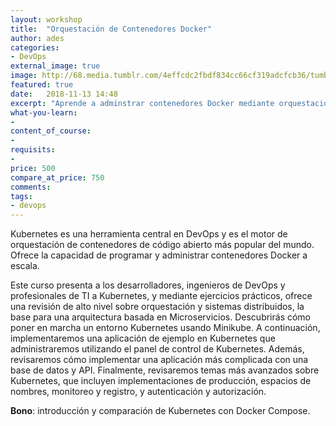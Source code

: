 ```yaml
---
layout: workshop
title:  "Orquestación de Contenedores Docker"
author: ades
categories: 
- DevOps
external_image: true
image: http://68.media.tumblr.com/4effcdc2fbdf834cc66cf319adcfcb36/tumblr_ohd94xUw1A1teue7jo1_1280.jpg
featured: true
date:   2018-11-13 14:48
excerpt: "Aprende a adminstrar contenedores Docker mediante orquestación"
what-you-learn:
- 
content_of_course:
- 
requisits:
- 
price: 500
compare_at_price: 750
comments: 
tags:
- devops
---
```


Kubernetes es una herramienta central en DevOps y es el motor de orquestación
de contenedores de código abierto más popular del mundo. Ofrece la capacidad de
programar y administrar contenedores Docker a escala.

Este curso presenta a los desarrolladores, ingenieros de DevOps y profesionales
de TI a Kubernetes, y mediante ejercicios prácticos, ofrece una revisión de
alto nivel sobre orquestación y sistemas distribuidos, la base para una
arquitectura basada en Microservicios. Descubrirás cómo poner en marcha un entorno
Kubernetes usando Minikube. A continuación, implementaremos una aplicación de
ejemplo en Kubernetes que administraremos utilizando el panel de control de Kubernetes.
Además, revisaremos cómo implementar una aplicación más complicada
con una base de datos y API. Finalmente, revisaremos temas más avanzados
sobre Kubernetes, que incluyen implementaciones de producción,
espacios de nombres, monitoreo y registro, y autenticación y autorización.

**Bono**: introducción y comparación de Kubernetes con Docker Compose.